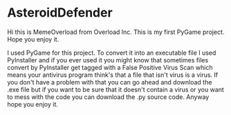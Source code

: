 # AsteroidDefender
Hi this is MemeOverload from Overload lnc.
This is my first PyGame project. Hope you enjoy it.

I used PyGame for this project. To convert it into an executable file I used PyInstaller and if you ever used it you might know that sometimes files convert by PyInstaller get tagged with a False Positive Virus Scan which means your antivirus program think's that a file that isn't virus is a virus. If you don't have a problem with that you can go ahead and download the .exe file but if you want to be sure that it doesn't contain a virus or you want to mess with the code you can download the .py source code.
Anyway hope you enjoy it.
